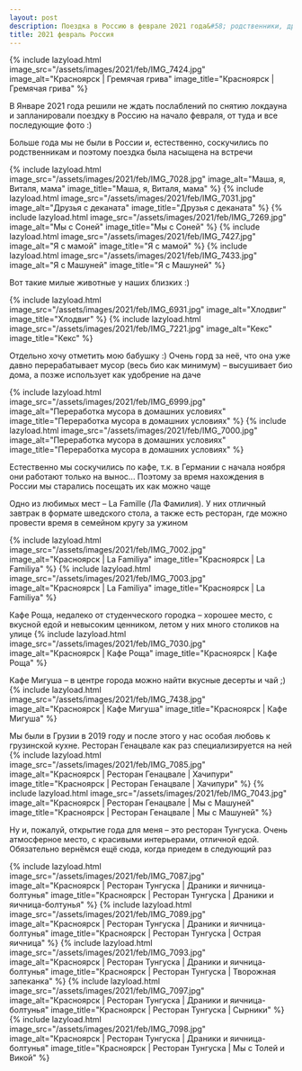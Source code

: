 ```yaml
---
layout: post
description: Поездка в Россию в феврале 2021 года&#58; родственники, друзья и кафе
title: 2021 февраль Россия
---
```


{% include lazyload.html image_src="/assets/images/2021/feb/IMG_7424.jpg" image_alt="Красноярск | Гремячая грива" image_title="Красноярск | Гремячая грива" %}

В Январе 2021 года решили не ждать послаблений по снятию локдауна и запланировали поездку в Россию на начало февраля, от туда и все
последующие фото :) 

Больше года мы не были в России и, естественно, соскучились по родственникам и поэтому поездка была насыщена на встречи

{% include lazyload.html image_src="/assets/images/2021/feb/IMG_7028.jpg" image_alt="Маша, я, Виталя, мама" image_title="Маша, я, Виталя, мама" %}
{% include lazyload.html image_src="/assets/images/2021/feb/IMG_7031.jpg" image_alt="Друзья с деканата" image_title="Друзья с деканата" %}
{% include lazyload.html image_src="/assets/images/2021/feb/IMG_7269.jpg" image_alt="Мы c Cоней" image_title="Мы c Cоней" %}
{% include lazyload.html image_src="/assets/images/2021/feb/IMG_7427.jpg" image_alt="Я с мамой" image_title="Я с мамой" %}
{% include lazyload.html image_src="/assets/images/2021/feb/IMG_7433.jpg" image_alt="Я с Машуней" image_title="Я с Машуней" %}

Вот такие милые животные у наших близких :) 

{% include lazyload.html image_src="/assets/images/2021/feb/IMG_6931.jpg" image_alt="Хлодвиг" image_title="Хлодвиг" %}
{% include lazyload.html image_src="/assets/images/2021/feb/IMG_7221.jpg" image_alt="Кекс" image_title="Кекс" %}

Отдельно хочу отметить мою бабушку :) Очень горд за неё, что она уже давно перерабатывает мусор (весь био как минимум) – высушивает био
дома, а позже использует как удобрение на даче

{% include lazyload.html image_src="/assets/images/2021/feb/IMG_6999.jpg" image_alt="Переработка мусора в домашних условиях" image_title="Переработка мусора в домашних условиях" %}
{% include lazyload.html image_src="/assets/images/2021/feb/IMG_7000.jpg" image_alt="Переработка мусора в домашних условиях" image_title="Переработка мусора в домашних условиях" %}

Естественно мы соскучились по кафе, т.к. в Германии с начала ноября они работают только на вынос... Поэтому за время нахождения в России мы 
старались посещать их как можно чаще

Одно из любимых мест – La Famille (Ла Фамилия). У них отличный завтрак в формате шведского стола, а также есть ресторан, где можно провести 
время в семейном кругу за ужином

{% include lazyload.html image_src="/assets/images/2021/feb/IMG_7002.jpg" image_alt="Красноярск | La Familiya" image_title="Красноярск | La Familiya" %}
{% include lazyload.html image_src="/assets/images/2021/feb/IMG_7003.jpg" image_alt="Красноярск | La Familiya" image_title="Красноярск | La Familiya" %}

Кафе Роща, недалеко от студенческого городка – хорошее место, с вкусной едой и невысоким ценником, летом у них много столиков на улице
{% include lazyload.html image_src="/assets/images/2021/feb/IMG_7030.jpg" image_alt="Красноярск | Кафе Роща" image_title="Красноярск | Кафе Роща" %}

Кафе Мигуша – в центре города можно найти вкусные десерты и чай ;)
{% include lazyload.html image_src="/assets/images/2021/feb/IMG_7438.jpg" image_alt="Красноярск | Кафе Мигуша" image_title="Красноярск | Кафе Мигуша" %}

Мы были в Грузии в 2019 году и после этого у нас особая любовь к грузинской кухне. Ресторан Генацвале как раз специализируется на ней
{% include lazyload.html image_src="/assets/images/2021/feb/IMG_7085.jpg" image_alt="Красноярск | Ресторан Генацвале | Хачипури" image_title="Красноярск | Ресторан Генацвале | Хачипури" %}
{% include lazyload.html image_src="/assets/images/2021/feb/IMG_7043.jpg" image_alt="Красноярск | Ресторан Генацвале | Мы с Машуней" image_title="Красноярск | Ресторан Генацвале | Мы с Машуней" %}

Ну и, пожалуй, открытие года для меня – это ресторан Тунгуска. Очень атмосферное место, с красивыми интерьерами, отличной едой. Обязательно
вернёмся ещё сюда, когда приедем в следующий раз

{% include lazyload.html image_src="/assets/images/2021/feb/IMG_7087.jpg" image_alt="Красноярск | Ресторан Тунгуска | Драники и яичница-болтунья" image_title="Красноярск | Ресторан Тунгуска | Драники и яичница-болтунья" %}
{% include lazyload.html image_src="/assets/images/2021/feb/IMG_7089.jpg" image_alt="Красноярск | Ресторан Тунгуска | Драники и яичница-болтунья" image_title="Красноярск | Ресторан Тунгуска | Острая яичница" %}
{% include lazyload.html image_src="/assets/images/2021/feb/IMG_7093.jpg" image_alt="Красноярск | Ресторан Тунгуска | Драники и яичница-болтунья" image_title="Красноярск | Ресторан Тунгуска | Творожная запеканка" %}
{% include lazyload.html image_src="/assets/images/2021/feb/IMG_7097.jpg" image_alt="Красноярск | Ресторан Тунгуска | Драники и яичница-болтунья" image_title="Красноярск | Ресторан Тунгуска | Сырники" %}
{% include lazyload.html image_src="/assets/images/2021/feb/IMG_7098.jpg" image_alt="Красноярск | Ресторан Тунгуска | Драники и яичница-болтунья" image_title="Красноярск | Ресторан Тунгуска | Мы с Толей и Викой" %}
